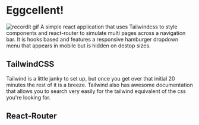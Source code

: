 # Eggcellent!
![recordit gif](http://recordit.co/bEk1DrZHul)
A simple react application that uses Tailwindcss to style components and react-router to simulate multi pages across a navigation bar. It is hooks based and features a responsive hamburger dropdown menu that appears in mobile but is hidden on destop sizes. 

## TailwindCSS

Tailwind is a little janky to set up, but once you get over that initial 20 minutes the rest of it is a breeze. Tailwind also has awesome documentation that allows you to search very easily for the tailwind equivalent of the css you're looking for.

## React-Router
